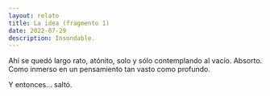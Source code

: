```yaml
---
layout: relato
title: La idea (fragmento 1)
date: 2022-07-29
description: Insondable.
---
```


Ahí se quedó largo rato, atónito, solo y sólo contemplando al vacío. Absorto. Como inmerso en un pensamiento tan vasto como profundo.

Y entonces... saltó.